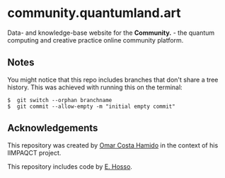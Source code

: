 # community.quantumland.art

Data- and knowledge-base website for the **Community.** - the quantum computing and creative practice online community platform.


## Notes

You might notice that this repo includes branches that don't share a tree history. This was achieved with running this on the terminal:

```console
$  git switch --orphan branchname
$  git commit --allow-empty -m "initial empty commit"
```


## Acknowledgements

This repository was created by [Omar Costa Hamido](https://omarcostahamido.com) in the context of his IIMPAQCT project.

This repository includes code by [E. Hosso](https://www.hosso.co/).